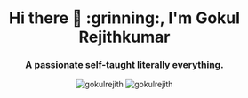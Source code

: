 <h1 align="center">Hi there 👋 :grinning:, I'm Gokul Rejithkumar</h1>
<h3 align="center">A passionate self-taught literally everything. </h3>

<p align="center">
  <img src="https://github-readme-stats.vercel.app/api?username=gokulrejith&show_icons=true&theme=radical" alt="gokulrejith" />
  <img src="https://komarev.com/ghpvc/?username=gokulrejith" alt="gokulrejith" /> </p>
</p>


